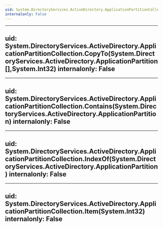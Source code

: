```yaml
---
uid: System.DirectoryServices.ActiveDirectory.ApplicationPartitionCollection
internalonly: False
---
```


---
uid: System.DirectoryServices.ActiveDirectory.ApplicationPartitionCollection.CopyTo(System.DirectoryServices.ActiveDirectory.ApplicationPartition[],System.Int32)
internalonly: False
---

---
uid: System.DirectoryServices.ActiveDirectory.ApplicationPartitionCollection.Contains(System.DirectoryServices.ActiveDirectory.ApplicationPartition)
internalonly: False
---

---
uid: System.DirectoryServices.ActiveDirectory.ApplicationPartitionCollection.IndexOf(System.DirectoryServices.ActiveDirectory.ApplicationPartition)
internalonly: False
---

---
uid: System.DirectoryServices.ActiveDirectory.ApplicationPartitionCollection.Item(System.Int32)
internalonly: False
---
